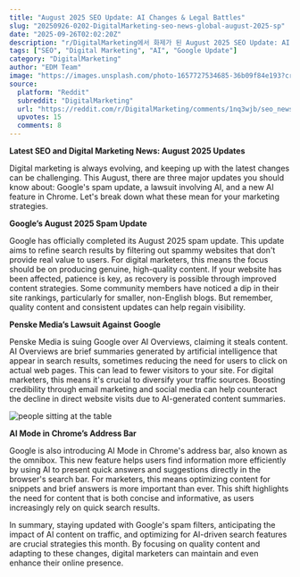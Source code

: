 ```yaml
---
title: "August 2025 SEO Update: AI Changes & Legal Battles"
slug: "20250926-0202-DigitalMarketing-seo-news-global-august-2025-sp"
date: "2025-09-26T02:02:20Z"
description: "r/DigitalMarketing에서 화제가 된 August 2025 SEO Update: AI Changes & Legal Battles에 대한 깊이 있는 분석과 인사이트"
tags: ["SEO", "Digital Marketing", "AI", "Google Update"]
category: "DigitalMarketing"
author: "EDM Team"
image: "https://images.unsplash.com/photo-1657727534685-36b09f84e193?crop=entropy&cs=tinysrgb&fit=max&fm=jpg&ixid=M3w3OTU0NDF8MHwxfHNlYXJjaHw0OXx8c2VvfGVufDF8MHx8fDE3NTg4NTIxMjd8MA&ixlib=rb-4.1.0&q=80&w=1080"
source:
  platform: "Reddit"
  subreddit: "DigitalMarketing"
  url: "https://reddit.com/r/DigitalMarketing/comments/1nq3wjb/seo_news_global_august_2025_spam_update/"
  upvotes: 15
  comments: 8
---
```


**Latest SEO and Digital Marketing News: August 2025 Updates**

Digital marketing is always evolving, and keeping up with the latest changes can be challenging. This August, there are three major updates you should know about: Google's spam update, a lawsuit involving AI, and a new AI feature in Chrome. Let's break down what these mean for your marketing strategies.

**Google’s August 2025 Spam Update**

Google has officially completed its August 2025 spam update. This update aims to refine search results by filtering out spammy websites that don't provide real value to users. For digital marketers, this means the focus should be on producing genuine, high-quality content. If your website has been affected, patience is key, as recovery is possible through improved content strategies. Some community members have noticed a dip in their site rankings, particularly for smaller, non-English blogs. But remember, quality content and consistent updates can help regain visibility.

**Penske Media’s Lawsuit Against Google**

Penske Media is suing Google over AI Overviews, claiming it steals content. AI Overviews are brief summaries generated by artificial intelligence that appear in search results, sometimes reducing the need for users to click on actual web pages. This can lead to fewer visitors to your site. For digital marketers, this means it's crucial to diversify your traffic sources. Boosting credibility through email marketing and social media can help counteract the decline in direct website visits due to AI-generated content summaries.

![people sitting at the table](https://images.unsplash.com/photo-1624555130581-1d9cca783bc0?crop=entropy&cs=tinysrgb&fit=max&fm=jpg&ixid=M3w3OTU0NDF8MHwxfHNlYXJjaHwyM3x8YnVzaW5lc3MlMjBtZWV0aW5nfGVufDF8MHx8fDE3NTg4NTIxMjh8MA&ixlib=rb-4.1.0&q=80&w=1080)

**AI Mode in Chrome’s Address Bar**

Google is also introducing AI Mode in Chrome's address bar, also known as the omnibox. This new feature helps users find information more efficiently by using AI to present quick answers and suggestions directly in the browser's search bar. For marketers, this means optimizing content for snippets and brief answers is more important than ever. This shift highlights the need for content that is both concise and informative, as users increasingly rely on quick search results.

In summary, staying updated with Google's spam filters, anticipating the impact of AI content on traffic, and optimizing for AI-driven search features are crucial strategies this month. By focusing on quality content and adapting to these changes, digital marketers can maintain and even enhance their online presence.